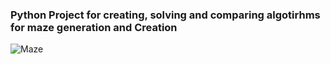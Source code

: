 ### Python Project for creating, solving and comparing algotirhms for maze generation and Creation 
![Maze](https://github.com/user-attachments/assets/34213181-10e4-43d4-9163-7acd7ce7a432)
